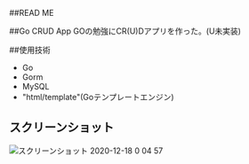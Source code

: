 ##READ ME

##Go CRUD App
GOの勉強にCR(U)Dアプリを作った。(U未実装)


##使用技術
- Go 
- Gorm
- MySQL
- "html/template"(Goテンプレートエンジン)

## スクリーンショット
![スクリーンショット 2020-12-18 0 04 57](https://user-images.githubusercontent.com/49260657/102504852-acb14b00-40c4-11eb-83ff-779a6d40f167.png)
